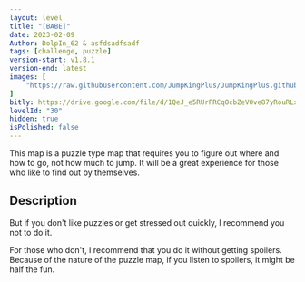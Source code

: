```yaml
---
layout: level
title: "[BABE]"
date: 2023-02-09
Author: DolpIn_62 & asfdsadfsadf
tags: [challenge, puzzle]
version-start: v1.8.1
version-end: latest
images: [
    "https://raw.githubusercontent.com/JumpKingPlus/JumpKingPlus.github.io/www/images/workshop/levels/ws30-banner.png"
]
bitly: https://drive.google.com/file/d/1QeJ_e5RUrFRCqOcbZeV0ve87yRouRLx1/view?usp=sharing
levelId: "30"
hidden: true
isPolished: false
---
```


This map is a puzzle type map that requires you to figure out where and how to go, not how much to jump. It will be a great experience for those who like to find out by themselves.

<!-- more -->

<div id="description">
    <h2>Description</h2>
    <p>But if you don't like puzzles or get stressed out quickly, I recommend you not to do it.</p>
    <p>For those who don't, I recommend that you do it without getting spoilers. Because of the nature of the puzzle map, if you listen to spoilers, it might be half the fun.</p>
</div>